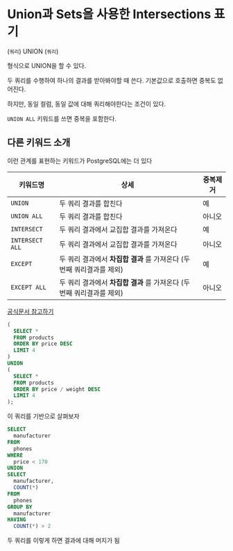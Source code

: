 # Union과 Sets을 사용한 Intersections 표기

(`쿼리`) UNION (`쿼리`)

형식으로 UNION을 할 수 있다.

두 쿼리를 수행하여 하나의 결과를 받아봐야할 때 쓴다. 기본값으로 호출하면 중복도 없어진다.

하지만, 동일 컬럼, 동일 값에 대해 쿼리해야한다는 조건이 있다.

`UNION ALL` 키워드를 쓰면 중복을 포함한다.

## 다른 키워드 소개

이런 관계를 표현하는 키워드가 PostgreSQL에는 더 있다

| 키워드명        | 상세                                                                  | 중복제거 |
| --------------- | --------------------------------------------------------------------- | -------- |
| `UNION`         | 두 쿼리 결과를 합친다                                                 | 예       |
| `UNION ALL`     | 두 쿼리 결과를 합친다                                                 | 아니오   |
| `INTERSECT`     | 두 쿼리 결과에서 교집합 결과를 가져온다                               | 예       |
| `INTERSECT ALL` | 두 쿼리 결과에서 교집합 결과를 가져온다                               | 아니오   |
| `EXCEPT`        | 두 쿼리 결과에서 **차집합 결과** 를 가져온다 (두번째 쿼리결과를 제외) | 예       |
| `EXCEPT ALL`    | 두 쿼리 결과에서 **차집합 결과** 를 가져온다 (두번째 쿼리결과를 제외) | 아니오   |

[공식문서 참고하기](https://www.postgresql.org/docs/current/queries-union.html)

```sql
(
  SELECT *
  FROM products
  ORDER BY price DESC
  LIMIT 4
)
UNION
(
  SELECT *
  FROM products
  ORDER BY price / weight DESC
  LIMIT 4
);
```

이 쿼리를 기반으로 살펴보자

```sql
SELECT
  manufacturer
FROM
  phones
WHERE
  price < 170
UNION
SELECT
  manufacturer,
  COUNT(*)
FROM
  phones
GROUP BY
  manufacturer
HAVING
  COUNT(*) > 2
```

두 쿼리를 이렇게 하면 결과에 대해 머지가 됨
